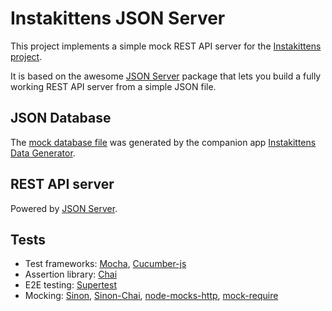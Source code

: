 # Instakittens JSON Server

This project implements a simple mock REST API server for the [Instakittens
project](https://github.com/fredericbonnet/instakittens).

It is based on the awesome [JSON
Server](https://github.com/typicode/json-server) package that lets you build a
fully working REST API server from a simple JSON file.

## JSON Database

The [mock database file](db.json) was generated by the companion app
[Instakittens Data
Generator](https://github.com/fredericbonnet/instakittens-data-generator).

## REST API server

Powered by [JSON Server](https://github.com/typicode/json-server).

## Tests

- Test frameworks: [Mocha](https://mochajs.org/), [Cucumber-js](https://github.com/cucumber/cucumber-js)
- Assertion library: [Chai](https://www.chaijs.com/)
- E2E testing: [Supertest](https://github.com/visionmedia/supertest)
- Mocking: [Sinon](https://sinonjs.org/), [Sinon-Chai](https://github.com/domenic/sinon-chai), [node-mocks-http](https://github.com/howardabrams/node-mocks-http), [mock-require](https://github.com/boblauer/mock-require)
